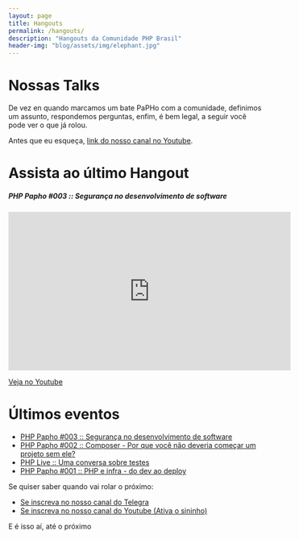 ```yaml
---
layout: page
title: Hangouts
permalink: /hangouts/
description: "Hangouts da Comunidade PHP Brasil"
header-img: "blog/assets/img/elephant.jpg"
---
```


# Nossas Talks

De vez en quando marcamos um bate PaPHo com a comunidade, definimos um assunto, respondemos perguntas, enfim, é bem legal, a seguir você pode ver o que já rolou.

Antes que eu esqueça, [link do nosso canal no Youtube](https://www.youtube.com/channel/UCXrNXDef4ZRUrYyIGZ0rXlg?view_as=subscriber).

# Assista ao último Hangout

##### PHP Papho #003 :: Segurança no desenvolvimento de software

<iframe width="560" height="315" src="https://www.youtube.com/embed/mSprPUX_HmA" frameborder="0" allow="autoplay; encrypted-media" allowfullscreen></iframe>

[Veja no Youtube](https://www.youtube.com/watch?v=mSprPUX_HmA)

# Últimos eventos

 - [PHP Papho #003 :: Segurança no desenvolvimento de software](https://www.youtube.com/watch?v=mSprPUX_HmA)
 - [PHP Papho #002 :: Composer - Por que você não deveria começar um projeto sem ele?](https://www.youtube.com/watch?v=L1zST0qCx7w)
 - [PHP Live :: Uma conversa sobre testes](https://www.youtube.com/watch?v=jVK4veQOMGs)
 - [PHP Papho #001 :: PHP e infra - do dev ao deploy](https://www.youtube.com/watch?v=Y6KD36boVOM)

Se quiser saber quando vai rolar o próximo:

 - [Se inscreva no nosso canal do Telegra](https://t.me/phpbrasil)
 - [Se inscreva no nosso canal do Youtube (Ativa o sininho)](https://www.youtube.com/channel/UCXrNXDef4ZRUrYyIGZ0rXlg?view_as=subscriber)

E é isso aí, até o próximo
